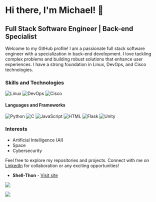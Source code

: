 # Hi there, I'm Michael! 👋

## Full Stack Software Engineer | Back-end Specialist

Welcome to my GitHub profile! I am a passionate full stack software engineer with a specialization in back-end development. I love tackling complex problems and building robust solutions that enhance user experiences. I have a strong foundation in Linux, DevOps, and Cisco technologies.

### Skills and Technologies

![Linux](https://img.shields.io/badge/-Linux-000?style=flat&logo=linux&logoColor=white)
![DevOps](https://img.shields.io/badge/-DevOps-000?style=flat&logo=devops&logoColor=white)
![Cisco](https://img.shields.io/badge/-Cisco-000?style=flat&logo=cisco&logoColor=white)

#### Languages and Frameworks

![Python](https://img.shields.io/badge/-Python-000?style=flat&logo=python&logoColor=white)
![C](https://img.shields.io/badge/-C-000?style=flat&logo=c&logoColor=white)
![JavaScript](https://img.shields.io/badge/-JavaScript-000?style=flat&logo=javascript&logoColor=white)
![HTML](https://img.shields.io/badge/-HTML-000?style=flat&logo=html5&logoColor=white)
![Flask](https://img.shields.io/badge/-Flask-000?style=flat&logo=flask&logoColor=white)
![Unity](https://img.shields.io/badge/-Unity-000?style=flat&logo=unity&logoColor=white)

### Interests

- Artificial Intelligence (AI)
- Space
- Cybersecurity

Feel free to explore my repositories and projects. Connect with me on [LinkedIn](https://www.linkedin.com/in/jareymichael) for collaboration or any exciting opportunities!
* **Shell-Thon** - [Visit site](http://shell-thon.me)

![](https://github-readme-activity-graph.cyclic.app/graph?username=Shell-thon&theme=dark)

![](https://github-readme-stats.vercel.app/api/top-langs/?username=Shell-thon&theme=dark)

